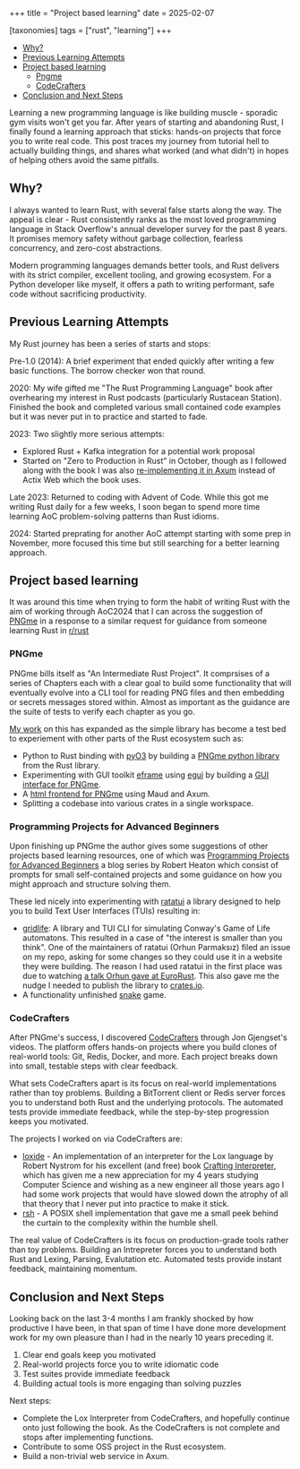 +++
title = "Project based learning"
date = 2025-02-07

[taxonomies]
tags = ["rust", "learning"]
+++

- [Why?](#why)
- [Previous Learning Attempts](#previous-learning-attempts)
- [Project based learning](#project-based-learning)
  - [Pngme](#pngme)
  - [CodeCrafters](#pngme)
- [Conclusion and Next Steps](#conclusion-and-next-steps)

Learning a new programming language is like building muscle - sporadic gym visits won't get you far. After years of starting and abandoning Rust, I finally found a learning approach that sticks: hands-on projects that force you to write real code. This post traces my journey from tutorial hell to actually building things, and shares what worked (and what didn't) in hopes of helping others avoid the same pitfalls.

## Why?

I always wanted to learn Rust, with several false starts along the way. The appeal is clear - Rust consistently ranks as the most loved programming language in Stack Overflow's annual developer survey for the past 8 years. It promises memory safety without garbage collection, fearless concurrency, and zero-cost abstractions.

Modern programming languages demands better tools, and Rust delivers with its strict compiler, excellent tooling, and growing ecosystem. For a Python developer like myself, it offers a path to writing performant, safe code without sacrificing productivity.

## Previous Learning Attempts

My Rust journey has been a series of starts and stops:

Pre-1.0 (2014): A brief experiment that ended quickly after writing a few basic functions. The borrow checker won that round.

2020: My wife gifted me "The Rust Programming Language" book after overhearing my interest in Rust podcasts (particularly Rustacean Station). Finished the book and completed various small contained code examples but it was never put in to practice and started to fade.

2023: Two slightly more serious attempts:

- Explored Rust + Kafka integration for a potential work proposal
- Started on "Zero to Production in Rust" in October, though as I followed along with the book I was also [re-implementing it in Axum][19] instead of Actix Web which the book uses.

Late 2023: Returned to coding with Advent of Code. While this got me writing Rust daily for a few weeks, I soon began to spend more time learning AoC problem-solving patterns than Rust idioms.

2024: Started preprating for another AoC attempt starting with some prep in November, more focused this time but still searching for a better learning approach.

## Project based learning

It was around this time when trying to form the habit of writing Rust with the aim of working through AoC2024 that I can across the suggestion of [PNGme][1] in a response to a similar request for guidance from someone learning Rust in [r/rust][4]

### PNGme

PNGme bills itself as "An Intermediate Rust Project". It comprsises of a series of Chapters each with a clear goal to build some functionality that will eventually evolve into a CLI tool for reading PNG files and then embedding or secrets messages stored within. Almost as important as the guidance are the suite of tests to verify each chapter as you go.

[My work][5] on this has expanded as the simple library has become a test bed to experiement with other parts of the Rust ecosystem such as:

- Python to Rust binding with [pyO3][6] by building a [PNGme python library][7] from the Rust library.
- Experimenting with GUI toolkit [eframe][8] using [egui][9] by building a [GUI interface for PNGme][10].
- A [html frontend for PNGme][11] using Maud and Axum.
- Splitting a codebase into various crates in a single workspace.

### Programming Projects for Advanced Beginners

Upon finishing up PNGme the author gives some suggestions of other projects based learning resources, one of which was [Programming Projects for Advanced Beginners][3] a blog series by Robert Heaton which consist of prompts for small self-contained projects and some guidance on how you might approach and structure solving them.

These led nicely into experimenting with [ratatui][12] a library designed to help you to build Text User Interfaces (TUIs) resulting in:

- [gridlife][13]: A library and TUI CLI for simulating Conway's Game of Life automatons. This resulted in a case of "the interest is smaller than you think". One of the maintainers of ratatui (Orhun Parmaksız) filed an issue on my repo, asking for some changes so they could use it in a website they were building. The reason I had used ratatui in the first place was due to watching [a talk Orhun gave at EuroRust][14]. This also gave me the nudge I needed to publish the library to [crates.io](https://crates.io).
- A functionality unfinished [snake][15] game.

### CodeCrafters

After PNGme's success, I discovered [CodeCrafters][2] through Jon Gjengset's videos. The platform offers hands-on projects where you build clones of real-world tools: Git, Redis, Docker, and more. Each project breaks down into small, testable steps with clear feedback.

What sets CodeCrafters apart is its focus on real-world implementations rather than toy problems. Building a BitTorrent client or Redis server forces you to understand both Rust and the underlying protocols. The automated tests provide immediate feedback, while the step-by-step progression keeps you motivated.

The projects I worked on via CodeCrafters are:

- [loxide][16] - An implementation of an interpreter for the Lox language by Robert Nystrom for his excellent (and free) book [Crafting Interpreter][17], which has given me a new appreciation for my 4 years studying Computer Science and wishing as a new engineer all those years ago I had some work projects that would have slowed down the atrophy of all that theory that I never put into practice to make it stick.
- [rsh][18] - A POSIX shell implementation that gave me a small peek behind the curtain to the complexity within the humble shell.

The real value of CodeCrafters is its focus on production-grade tools rather than toy problems. Building an Intrepreter forces you to understand both Rust and Lexing, Parsing, Evalutation etc. Automated tests provide instant feedback, maintaining momentum.

## Conclusion and Next Steps

Looking back on the last 3-4 months I am frankly shocked by how productive I have been, in that span of time I have done more development work for my own pleasure than I had in the nearly 10 years preceding it.

1. Clear end goals keep you motivated
2. Real-world projects force you to write idiomatic code
3. Test suites provide immediate feedback
4. Building actual tools is more engaging than solving puzzles

Next steps:

- Complete the Lox Interpreter from CodeCrafters, and hopefully continue onto just following the book. As the CodeCrafters is not complete and stops after implementing functions.
- Contribute to some OSS project in the Rust ecosystem.
- Build a non-trivial web service in Axum.

<!-- Reference links --->
[1]: https://jrdngr.github.io/pngme_book/
[2]: https://codecrafters.io/
[3]: https://robertheaton.com/2018/12/08/programming-projects-for-advanced-beginners/
[4]: https://old.reddit.com/r/rust
[5]:https://github.com/sinon/pngme/
[6]: https://pyo3.rs
[7]: https://github.com/sinon/pngme/tree/main/crates/pngme-python
[8]: https://docs.rs/eframe/
[9]: https://docs.rs/egui/
[10]: https://github.com/sinon/pngme/tree/main/crates/pngme-gui
[11]: https://github.com/sinon/pngme/compare/main...pngme-www
[12]: https://docs.rs/ratatui
[13]: https://docs.rs/gridlife
[14]: https://www.youtube.com/watch?v=hWG51Mc1DlM
[15]: https://github.com/sinon/snake
[16]: https://github.com/sinon/loxide
[17]: https://craftinginterpreters.com/
[18]: https://github.com/sinon/rsh
[19]: https://github.com/sinon/z2p-axum
